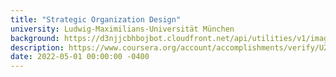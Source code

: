 ```yaml
---
title: "Strategic Organization Design"
university: Ludwig-Maximilians-Universität München
background: https://d3njjcbhbojbot.cloudfront.net/api/utilities/v1/imageproxy/https://coursera-university-assets.s3.amazonaws.com/29/585a40772c11e4b72a291b07eac6df/Logo_gruen.png?auto=format%2Ccompress&dpr=1&w=80&h=80
description: https://www.coursera.org/account/accomplishments/verify/UZ49TB7YX49B
date: 2022-05-01 00:00:00 -0400
---
```

